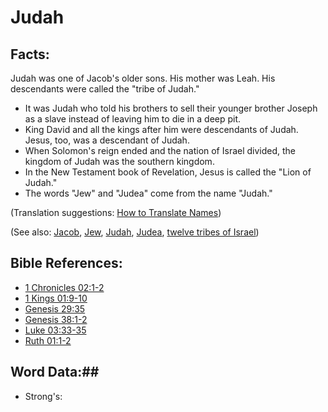 # Judah #

## Facts: ##

Judah was one of Jacob's older sons. His mother was Leah. His descendants were called the "tribe of Judah."

* It was Judah who told his brothers to sell their younger brother Joseph as a slave instead of leaving him to die in a deep pit.
* King David and all the kings after him were descendants of Judah. Jesus, too, was a descendant of Judah.
* When Solomon's reign ended and the nation of Israel divided, the kingdom of Judah was the southern kingdom.
* In the New Testament book of Revelation, Jesus is called the "Lion of Judah."
* The words "Jew" and "Judea" come from the name "Judah."

(Translation suggestions: [How to Translate Names](rc://en/ta/man/translate/translate-names))

(See also: [Jacob](../other/jacob.md), [Jew](../other/jew.md), [Judah](../other/kingdomofjudah.md), [Judea](../other/judea.md), [twelve tribes of Israel](../other/12tribesofisrael.md))

## Bible References: ##

* [1 Chronicles 02:1-2](rc://en/tn/help/1ch/02/01)
* [1 Kings 01:9-10](rc://en/tn/help/1ki/01/09)
* [Genesis 29:35](rc://en/tn/help/gen/29/35)
* [Genesis 38:1-2](rc://en/tn/help/gen/38/01)
* [Luke 03:33-35](rc://en/tn/help/luk/03/33)
* [Ruth 01:1-2](rc://en/tn/help/rut/01/01)

## Word Data:##

* Strong's: 

